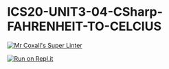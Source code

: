 # ICS20-UNIT3-04-CSharp-FAHRENHEIT-TO-CELCIUS

[![Mr Coxall's Super Linter](https://github.com/Alex-Nelson-1/ICS20-UNIT3-04-CSharp-FAHRENHEIT-TO-CELCIUS/workflows/Mr%20Coxall's%20Super%20Linter/badge.svg)](https://github.com/Alex-Nelson-1/ICS20-UNIT3-04-CSharp-FAHRENHEIT-TO-CELCIUS/actions/)

[![Run on Repl.it](https://repl.it/badge/github/Alex-Nelson-1/ICS20-UNIT3-04-CSharp-FAHRENHEIT-TO-CELCIUS)](https://repl.it/github/Alex-Nelson-1/ICS20-UNIT3-04-CSharp-FAHRENHEIT-TO-CELCIUS)

